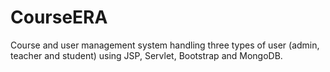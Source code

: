 # CourseERA
Course and user management system handling three types of user (admin, teacher and student) using JSP, Servlet, Bootstrap and MongoDB.
